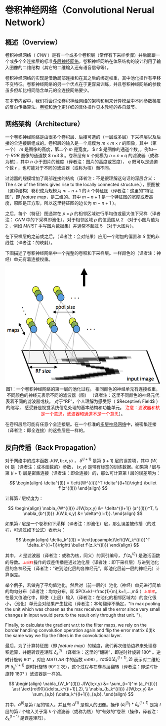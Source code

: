 # 卷积神经网络（Convolutional Nerual Network）  
##  
## 概述（Overview）  

卷积神经网络（ $CNN$ ）是有一个或多个卷积层（常伴有下采样步骤）并后面跟一个或多个全连接层的标准<a href="../监督神经网络（Supervised Neural Networks）/多层神经网络（Multi-Layer Neural Networks）.md" target="_blank">多层神经网络</a>。卷积神经网络在体系结构的设计利用了输入图像的二维结构（其它的二维输入还有语音信号等）。  

卷积神经网络的实现是借助局部连接和在其之后的绑定权重，其中池化操作有平移不变特征。卷积神经网络的另一个优点在于更容易训练，并且卷积神经网络的参数虽多但却比相同隐含单元的全连接网络要少。  

在本节内容中，我们将会讨论卷积神经网络的架构和用来计算模型中不同参数梯度的反向传播算法。<a href="../监督卷积网络（Supervised Convolutional Neural Network）/使用卷积进行特征提取（Feature Extraction Using Convolution）.md" target="_blank">卷积</a>和<a href="../监督卷积网络（Supervised Convolutional Neural Network）/池化（Pooling）.md" target="_blank">池化</a>更详细的具体操作见本教程的各自章节。  

## 网络架构（Architecture）

一个卷积神经网络是由很多个卷积层、后接可选的（一层或多层）下采样层以及后接的全连接层组成的。卷积层的输入是一个规模为 $m \times m \times r$ 的图像，其中（第一个） $m$ 是图像的高度，第二个 $m$ 是宽度， $ r $ 是图像的通道个数。，例如一个 $RGB$ 图像的通道数 $ r=3 $ 。卷积层有 $k$ 个规模为 $n \times n \times q$ 的滤波器（或称为核），其中 $n$ 小于图片的维度（译者注：图片的高度或宽度）， $q$ 既可以是通道个数 $r$ ，也可能对于不同的滤波器（或称为核）而不同。  

过滤器的规模增加了局部连接的结构（译者注：不是很理解这句话的深层含义：The size of the filters gives rise to the locally connected structure.），原图被（这种结构）卷积成为规模为 $m-n+1$ 的 $k$ 个特征图（译者注：这里的“特征图”，即 $feature\ map$，是二维的。其中 $m-n+1$ 是一个特征图的宽度或者高度，原图是正方形，所以这里特征图的边长为 $m-n+1$ ）。  

之后，每个（特征）图通常在 $p \times p$ 的相邻区域进行平均值或最大值下采样（译者注： $CNN$ 中的下采样即池化），对于相邻区域 $p$ 的值范围从 $2$ （对于小图片值为 $2$ ，例如 $MNIST$ 手写图片数据集）并通常不超过 $5$ （对于大图片）。  

在下采样层的之前或之后，（译者注：会对结果）应用一个附加的偏置和 $S$ 型的非线性（译者注：的映射）。  

下图描述了卷积神经网络中一个完整的卷积和下采样层。一样颜色的（译者注：神经）单元有着连接权重。  

<center><img src="./images/Cnn_layer.png"></center>
<center>图1：一个卷积神经网络的第一层的池化过程。
相同颜色的神经单元有连接权重，不同颜色的神经元表示不同的滤波器（图）  
（译者注：这里不同颜色的神经元代表着不同的滤波器或核。  
对于“RF”，个人理解为感受野（ $Receptive\ Field$ ）的缩写，  
感受野是视觉系统信息处理的基本结构和功能单元。  
<font color=red>注意：滤波器和核是一个意思，滤波器和通道不是一个意思</font>）。
</center>  

在卷积层后可能有任意个全连接层。在一个标准的<a href="../监督神经网络（Supervised Neural Networks）/多层神经网络（Multi-Layer Neural Networks）.md" target="_blank">多层神经网络</a>中，被密集连接（译者注：即全连接）的这些层是一样的。  

## 反向传播（Back Propagation）  

对于网络中的成本函数 $J(W,b ; x,y)$ ， $\delta^{(l+1)}$ 是第 $(l+1)$ 层的误差项，其中 $(W, b)$ 是（译者注：成本函数的）参数， $(x,y)$ 是带有标签的训练数据。如果第 $l$ 层与第 $(l+1)$ 层是密集连接（译者注：即全连接）的，那么可计算第 $l$ 层的误差项为：  

$$
\begin{align}
   \delta^{(l)} = \left((W^{(l)})^T \delta^{(l+1)}\right) \bullet f'(z^{(l)})
   \end{align}
$$  

计算第 $l$ 层梯度为：  

$$
\begin{align}
   \nabla_{W^{(l)}} J(W,b;x,y) &= \delta^{(l+1)} (a^{(l)})^T, \\
   \nabla_{b^{(l)}} J(W,b;x,y) &= \delta^{(l+1)}.
\end{align}
$$  

如果第 $l$ 层是一个卷积和下采样（译者注：即池化）层，那么误差被传播（的过程，可通过如下公式）表示为：  

$$
\begin{align}
   \delta_k^{(l)} = \text{upsample}\left((W_k^{(l)})^T \delta_k^{(l+1)}\right) \bullet f'(z_k^{(l)})
   \end{align}
$$  

其中， $k$ 是滤波器（译者注：或称为核，同义）的索引编号， $f'(z_k^{(l)})$ 是激活函数的导数。<font color=red>`上采样`</font>操作的误差传播是通过池化层（译者注：即下采样层）与进到池化层的各神经元（译者注：“进到池化层的各神经元”，即池化层前一层的神经元）计算误差。  

举个例子，若做完了平均值池化，然后对（前一层的）池化（神经）单元进行简单的均匀分布（译者注：均匀分布，即 $P(X=k)=\frac{1}{m},k=1,...,m$ ）<font color=red>`上采样`</font>。在最大值池化中，即使（上层）输入（译者注：在池化的相邻区域内）的变化很小，（池化）单元会对结果产生扰动（译者注：本句翻译不确定，"In max pooling the unit which was chosen as the max receives all the error since very small changes in input would perturb the result only through that unit. "）。  

Finally, to calculate the gradient w.r.t to the filter maps, we rely on the border handling convolution operation again and flip the error matrix δ(l)k the same way we flip the filters in the convolutional layer.  

最后，为了计算特征图（即 $feature\ map$）的梯度，我们再次借助边界来处理卷积运算，并翻转误差矩阵 $\delta_k^{(l)}$ （译者注：这里的“翻转”，即逆时针旋转 $180°$ 。逆时针旋转 $90°$ ，对应 $MATLAB$ 中的函数 $rot90$ ，$\text{rot90}(\delta_k^{(l+1)},2)$ 表示对二维矩阵 $\delta_k^{(l+1)}$ 逆时针旋转 $90°\ 2$ 次），这个过程与在卷基层翻转（译者注：即逆时针旋转 $180°$ ）滤波器是一样的。

$$
\begin{align}
     \nabla_{W_k^{(l)}} J(W,b;x,y) &= \sum_{i=1}^m (a_i^{(l)}) \ast \text{rot90}(\delta_k^{(l+1)},2), \\
     \nabla_{b_k^{(l)}} J(W,b;x,y) &=  \sum_{a,b} (\delta_k^{(l+1)})_{a,b}.
   \end{align}
$$  

其中，$a^{(l)}$是第 $l$ 层的输入，并且有 $a^{(1)}$ 是输入的图像。操作 $(a_i^{(l)}) \ast \delta_k^{(l+1)}$ 是第 $l$ 层的第 $i$ 个输入关于第 $k$ 个滤波器（或称为核）的“有效的”卷积（操作，译者注： $\delta_k^{(l+1)}$ 是误差矩阵）。